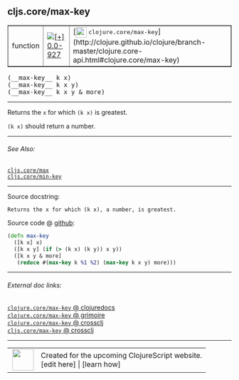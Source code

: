 ## cljs.core/max-key



 <table border="1">
<tr>
<td>function</td>
<td><a href="https://github.com/cljsinfo/cljs-api-docs/tree/0.0-927"><img valign="middle" alt="[+] 0.0-927" title="Added in 0.0-927" src="https://img.shields.io/badge/+-0.0--927-lightgrey.svg"></a> </td>
<td>
[<img height="24px" valign="middle" src="http://i.imgur.com/1GjPKvB.png"> <samp>clojure.core/max-key</samp>](http://clojure.github.io/clojure/branch-master/clojure.core-api.html#clojure.core/max-key)
</td>
</tr>
</table>


 <samp>
(__max-key__ k x)<br>
</samp>
 <samp>
(__max-key__ k x y)<br>
</samp>
 <samp>
(__max-key__ k x y & more)<br>
</samp>

---

Returns the `x` for which `(k x)` is greatest.

`(k x)` should return a number.

---


###### See Also:

[`cljs.core/max`](cljs.core_max.md)<br>
[`cljs.core/min-key`](cljs.core_min-key.md)<br>

---


Source docstring:

```
Returns the x for which (k x), a number, is greatest.
```


Source code @ [github](https://github.com/clojure/clojurescript/blob/r3195/src/cljs/cljs/core.cljs#L8003-L8008):

```clj
(defn max-key
  ([k x] x)
  ([k x y] (if (> (k x) (k y)) x y))
  ([k x y & more]
   (reduce #(max-key k %1 %2) (max-key k x y) more)))
```

<!--
Repo - tag - source tree - lines:

 <pre>
clojurescript @ r3195
└── src
    └── cljs
        └── cljs
            └── <ins>[core.cljs:8003-8008](https://github.com/clojure/clojurescript/blob/r3195/src/cljs/cljs/core.cljs#L8003-L8008)</ins>
</pre>

-->

---



###### External doc links:

[`clojure.core/max-key` @ clojuredocs](http://clojuredocs.org/clojure.core/max-key)<br>
[`clojure.core/max-key` @ grimoire](http://conj.io/store/v1/org.clojure/clojure/1.7.0-beta3/clj/clojure.core/max-key/)<br>
[`clojure.core/max-key` @ crossclj](http://crossclj.info/fun/clojure.core/max-key.html)<br>
[`cljs.core/max-key` @ crossclj](http://crossclj.info/fun/cljs.core.cljs/max-key.html)<br>

---

 <table>
<tr><td>
<img valign="middle" align="right" width="48px" src="http://i.imgur.com/Hi20huC.png">
</td><td>
Created for the upcoming ClojureScript website.<br>
[edit here] | [learn how]
</td></tr></table>

[edit here]:https://github.com/cljsinfo/cljs-api-docs/blob/master/cljsdoc/cljs.core_max-key.cljsdoc
[learn how]:https://github.com/cljsinfo/cljs-api-docs/wiki/cljsdoc-files

<!--

This information was too distracting to show to readers, but I'll leave it
commented here since it is helpful to:

- pretty-print the data used to generate this document
- and show how to retrieve that data



The API data for this symbol:

```clj
{:description "Returns the `x` for which `(k x)` is greatest.\n\n`(k x)` should return a number.",
 :ns "cljs.core",
 :name "max-key",
 :signature ["[k x]" "[k x y]" "[k x y & more]"],
 :history [["+" "0.0-927"]],
 :type "function",
 :related ["cljs.core/max" "cljs.core/min-key"],
 :full-name-encode "cljs.core_max-key",
 :source {:code "(defn max-key\n  ([k x] x)\n  ([k x y] (if (> (k x) (k y)) x y))\n  ([k x y & more]\n   (reduce #(max-key k %1 %2) (max-key k x y) more)))",
          :title "Source code",
          :repo "clojurescript",
          :tag "r3195",
          :filename "src/cljs/cljs/core.cljs",
          :lines [8003 8008]},
 :full-name "cljs.core/max-key",
 :clj-symbol "clojure.core/max-key",
 :docstring "Returns the x for which (k x), a number, is greatest."}

```

Retrieve the API data for this symbol:

```clj
;; from Clojure REPL
(require '[clojure.edn :as edn])
(-> (slurp "https://raw.githubusercontent.com/cljsinfo/cljs-api-docs/catalog/cljs-api.edn")
    (edn/read-string)
    (get-in [:symbols "cljs.core/max-key"]))
```

-->
